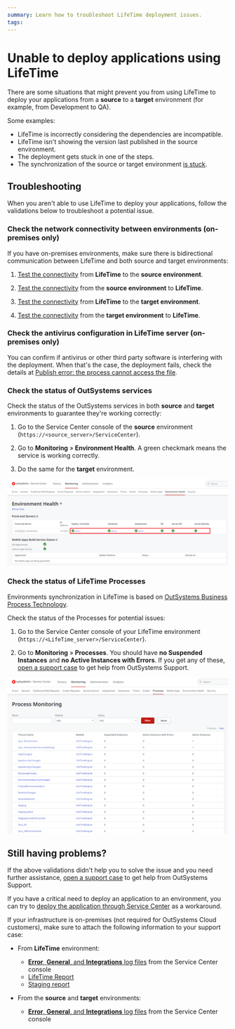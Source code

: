 ```yaml
---
summary: Learn how to troubleshoot LifeTime deployment issues.
tags:
---
```

# Unable to deploy applications using LifeTime

There are some situations that might prevent you from using LifeTime to deploy your applications from a **source** to a **target** environment (for example, from Development to QA).

Some examples:

* LifeTime is incorrectly considering the dependencies are incompatible.
* LifeTime isn't showing the version last published in the source environment.
* The deployment gets stuck in one of the steps.
* The synchronization of the source or target environment [is stuck](lifetime-sync-stuck.md).

## Troubleshooting

When you aren't able to use LifeTime to deploy your applications, follow the validations below to troubleshoot a potential issue.

### Check the network connectivity between environments (on-premises only)

If you have on-premises environments, make sure there is bidirectional communication between LifeTime and both source and target environments:

1. [Test the connectivity](../test-env-connectivity.md) from **LifeTime** to the **source environment**.

1. [Test the connectivity](../test-env-connectivity.md) from the **source environment** to **LifeTime**.

1. [Test the connectivity](../test-env-connectivity.md) from **LifeTime** to the **target environment**.

1. [Test the connectivity](../test-env-connectivity.md) from the **target environment** to **LifeTime**.

### Check the antivirus configuration in LifeTime server (on-premises only)

You can confirm if antivirus or other third party software is interfering with the deployment. When that's the case, the deployment fails, check the details at [Publish error: the process cannot access the file](https://success.outsystems.com/Support/Enterprise_Customers/Troubleshooting/Publish_error%3A_the_process_cannot_access_the_file).

### Check the status of OutSystems services

Check the status of the OutSystems services in both **source** and **target** environments to guarantee they're working correctly:

1. Go to the Service Center console of the **source** environment (`https://<source_server>/ServiceCenter`).

1. Go to **Monitoring** » **Environment Health**. A green checkmark means the service is working correctly.

1. Do the same for the **target** environment.

![](images/lifetime-deploy-unable-1.png)

### Check the status of LifeTime Processes

Environments synchronization in LifeTime is based on [OutSystems Business Process Technology](https://success.outsystems.com/Documentation/11/Developing_an_Application/Use_Processes_(BPT)).

Check the status of the Processes for potential issues:

1. Go to the Service Center console of your LifeTime environment (`https://<LifeTime_server>/ServiceCenter`).

1. Go to **Monitoring** » **Processes**. You should have **no Suspended Instances** and **no Active Instances with Errors**. If you get any of these, [open a support case](https://www.outsystems.com/SupportPortal/CaseOpen/) to get help from OutSystems Support.

![LifeTime Process Monitor](images/lifetime-process-monitor-sc.png?width=1000)

## Still having problems?

If the above validations didn't help you to solve the issue and you need further assistance, [open a support case](https://www.outsystems.com/SupportPortal/CaseOpen/) to get help from OutSystems Support.

If you have a critical need to deploy an application to an environment, you can try to [deploy the application through Service Center](../deploy-apps-sc.md) as a workaround.

<div class="style-wrap internal_info" if="user.groups['OutSystems']" markdown="1">

If your infrastructure is on-premises (not required for OutSystems Cloud customers), make sure to attach the following information to your support case:

* From **LifeTime** environment:
    * [**Error**, **General**, and **Integrations** log files](../get-logs.md#runtime-logs) from the Service Center console
    * [LifeTime Report](../get-logs.md#lifetime-report)
    * [Staging report](../get-logs.md#staging-report)

* From the **source** and **target** environments:
    * [**Error**, **General**, and **Integrations** log files](../get-logs.md#runtime-logs) from the Service Center console

</div>
